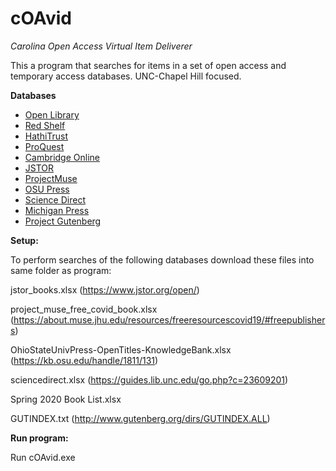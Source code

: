 # cOAvid

*Carolina Open Access Virtual Item Deliverer*

This a program that searches for items in a set of open access and temporary access databases. 
UNC-Chapel Hill focused.

**Databases**

- [Open Library](https://openlibrary.org/)
- [Red Shelf](https://studentresponse.redshelf.com/)
- [HathiTrust](https://www.hathitrust.org/)
- [ProQuest](http://guides.lib.unc.edu/go.php?c=23609287)
- [Cambridge Online](https://guides.lib.unc.edu/go.php?c=52182099)
- [JSTOR](https://www.jstor.org/open/)
- [ProjectMuse](https://about.muse.jhu.edu/resources/freeresourcescovid19/#freepublishers)
- [OSU Press](https://kb.osu.edu/handle/1811/131)
- [Science Direct](https://guides.lib.unc.edu/go.php?c=23609201)
- [Michigan Press](https://www.fulcrum.org/michigan)
- [Project Gutenberg](http://www.gutenberg.org/ebooks/)



**Setup:**

To perform searches of the following databases download these files into same folder as program:

jstor_books.xlsx (https://www.jstor.org/open/)

project_muse_free_covid_book.xlsx (https://about.muse.jhu.edu/resources/freeresourcescovid19/#freepublishers)

OhioStateUnivPress-OpenTitles-KnowledgeBank.xlsx (https://kb.osu.edu/handle/1811/131)

sciencedirect.xlsx (https://guides.lib.unc.edu/go.php?c=23609201)

Spring 2020 Book List.xlsx

GUTINDEX.txt (http://www.gutenberg.org/dirs/GUTINDEX.ALL)

**Run program:**

Run cOAvid.exe 
